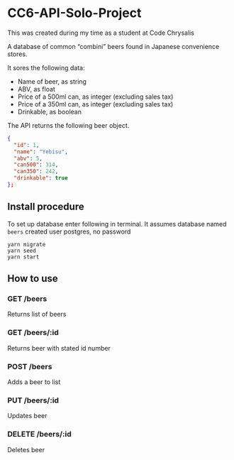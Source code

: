 # CC6-API-Solo-Project
This was created during my time as a student at Code Chrysalis

A database of common “combini” beers found in Japanese convenience stores.

It sores the following data:

* Name of beer, as string
* ABV, as float
* Price of a 500ml can, as integer (excluding sales tax)
* Price of a 350ml can, as integer (excluding sales tax)
* Drinkable, as boolean

The API returns the following beer object.
```json
{
  "id": 1,
  "name": "Yebisu",
  "abv": 5,
  "can500": 314,
  "can350": 242,
  "drinkable": true
};
```
## Install procedure
To set up database enter following in terminal.
It assumes database named `beers` created user postgres, no password

```
yarn migrate
yarn seed
yarn start
```
## How to use
### GET /beers
Returns list of beers
### GET /beers/:id
Returns beer with stated id number
### POST /beers
Adds a beer to list
### PUT /beers/:id
Updates beer
### DELETE /beers/:id
Deletes beer
